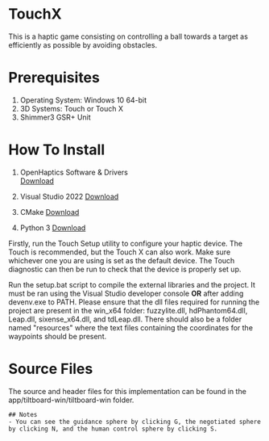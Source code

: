 # TouchX
This is a haptic game consisting on controlling a ball towards a target as efficiently as possible by avoiding obstacles.

# Prerequisites

1. Operating System: Windows 10 64-bit
2. 3D Systems: Touch or Touch X
3. Shimmer3 GSR+ Unit

# How To Install

1. OpenHaptics Software & Drivers<br>
[Download](https://support.3dsystems.com/s/article/OpenHaptics-for-Windows-Developer-Edition-v35?language=en_US)<br>

2. Visual Studio 2022
[Download](https://visualstudio.microsoft.com/vs/)

3. CMake
[Download](https://cmake.org/)

4. Python 3
[Download](https://www.python.org/downloads/)

Firstly, run the Touch Setup utility to configure your haptic device. The Touch is recommended, but the Touch X can also work. Make sure whichever one you are using is set as the default device. The Touch diagnostic can then be run to check that the device is properly set up.

Run the setup.bat script to compile the external libraries and the project. It must be ran using the Visual Studio developer console **OR** after adding devenv.exe to PATH.
Please ensure that the dll files required for running the project are present in the win_x64 folder: fuzzylite.dll, hdPhantom64.dll, Leap.dll, sixense_x64.dll, and tdLeap.dll. There should also be a folder named "resources" where the text files containing the coordinates for the waypoints should be present.

# Source Files
The source and header files for this implementation can be found in the app/tiltboard-win/tiltboard-win folder.


``` 
## Notes
- You can see the guidance sphere by clicking G, the negotiated sphere by clicking N, and the human control sphere by clicking S.
